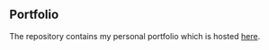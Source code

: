 ## Portfolio

The repository contains my personal portfolio which is hosted [here](https://admiralgaust.github.io/#).
